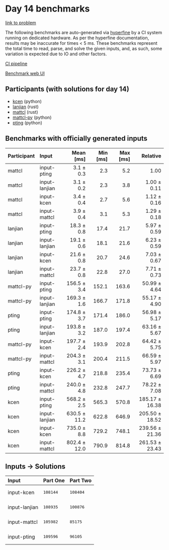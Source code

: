 # Day 14 benchmarks

[link to problem](https://adventofcode.com/2023/day/14)

The following benchmarks are auto-generated via
[hyperfine](https://github.com/sharkdp/hyperfine) by a CI system running on
dedicated hardware. As per the hyperfine documentation, results may be
inaccurate for times < 5 ms. These benchmarks represent the total time to read,
parse, and solve the given inputs, and, as such, some variation is expected due
to IO and other factors.

[CI pipeline](http://ci.papercode.net:8080/teams/main/pipelines/aoc2023)

[Benchmark web UI](https://aoc.ancalagon.black)


## Participants (with solutions for day 14)

- [kcen](https://github.com/kcen/aoc2023) (python)
- [lanjian](https://github.com/lanjian/aoc-2023) (rust)
- [mattcl](https://github.com/mattcl/aoc2023) (rust)
- [mattcl-py](https://github.com/mattcl/aoc2023-py) (python)
- [pting](https://github.com/pting/aoc2023) (python)


## Benchmarks with officially generated inputs

| Participant | Input | Mean [ms] | Min [ms] | Max [ms] | Relative |
|:---|:---|---:|---:|---:|---:|
| mattcl | input-pting | 3.1 ± 0.3 | 2.3 | 5.2 | 1.00 |
| mattcl | input-lanjian | 3.1 ± 0.2 | 2.3 | 3.8 | 1.00 ± 0.11 |
| mattcl | input-kcen | 3.4 ± 0.4 | 2.7 | 5.6 | 1.12 ± 0.16 |
| mattcl | input-mattcl | 3.9 ± 0.4 | 3.1 | 5.3 | 1.29 ± 0.18 |
| lanjian | input-pting | 18.3 ± 0.8 | 17.4 | 21.7 | 5.97 ± 0.59 |
| lanjian | input-lanjian | 19.1 ± 0.6 | 18.1 | 21.6 | 6.23 ± 0.59 |
| lanjian | input-kcen | 21.6 ± 0.8 | 20.7 | 24.6 | 7.03 ± 0.67 |
| lanjian | input-mattcl | 23.7 ± 0.8 | 22.8 | 27.0 | 7.71 ± 0.73 |
| mattcl-py | input-pting | 156.5 ± 3.4 | 152.1 | 163.6 | 50.99 ± 4.64 |
| mattcl-py | input-lanjian | 169.3 ± 1.6 | 166.7 | 171.8 | 55.17 ± 4.90 |
| pting | input-pting | 174.8 ± 3.7 | 171.4 | 186.0 | 56.98 ± 5.17 |
| pting | input-lanjian | 193.8 ± 3.2 | 187.0 | 197.4 | 63.16 ± 5.67 |
| mattcl-py | input-kcen | 197.7 ± 2.4 | 193.9 | 202.8 | 64.42 ± 5.75 |
| mattcl-py | input-mattcl | 204.3 ± 3.1 | 200.4 | 211.5 | 66.59 ± 5.97 |
| pting | input-kcen | 226.2 ± 4.7 | 218.8 | 235.4 | 73.73 ± 6.69 |
| pting | input-mattcl | 240.0 ± 4.8 | 232.8 | 247.7 | 78.22 ± 7.08 |
| kcen | input-pting | 568.2 ± 2.5 | 565.3 | 570.8 | 185.17 ± 16.38 |
| kcen | input-lanjian | 630.5 ± 11.2 | 622.8 | 646.9 | 205.50 ± 18.52 |
| kcen | input-kcen | 735.0 ± 8.8 | 729.2 | 748.1 | 239.56 ± 21.36 |
| kcen | input-mattcl | 802.4 ± 12.0 | 790.9 | 814.8 | 261.53 ± 23.43 |


## Inputs -> Solutions

| Input | Part One | Part Two |
|:---|:---|:---|
|input-kcen|<pre>108144</pre>|<pre>108404</pre>|
|input-lanjian|<pre>108935</pre>|<pre>100876</pre>|
|input-mattcl|<pre>105982</pre>|<pre>85175</pre>|
|input-pting|<pre>109596</pre>|<pre>96105</pre>|